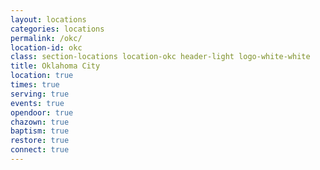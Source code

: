 ```yaml
---
layout: locations
categories: locations
permalink: /okc/
location-id: okc
class: section-locations location-okc header-light logo-white-white
title: Oklahoma City
location: true
times: true
serving: true
events: true
opendoor: true
chazown: true
baptism: true
restore: true
connect: true
---
```

